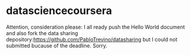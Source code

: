 # datasciencecoursera
Attention, consideration please: 
I all ready push the Hello World document and also fork the data sharing depository:https://github.com/PabloTrevino/datasharing
but I could not submitted bucause of the deadline. Sorry.
